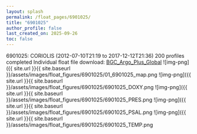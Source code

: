 ```yaml
---
layout: splash
permalink: /float_pages/6901025/
title: "6901025"
author_profile: false
last_created_on: 2025-09-26
toc: false
---
```

 
6901025: CORIOLIS (2012-07-10T21:19 to 2017-12-12T21:36)
200 profiles completed
Individual float file download: [BGC_Argo_Plus_Global](https://ftp.soest.hawaii.edu/bgc_argo_plus/Individual_Floats/outliers_removed/6901025_Sprof_processed.nc)
![img-png]({{ site.url }}{{ site.baseurl }}/assets/images/float_figures/6901025/01_6901025_map.png
![img-png]({{ site.url }}{{ site.baseurl }}/assets/images/float_figures/6901025/6901025_DOXY.png
![img-png]({{ site.url }}{{ site.baseurl }}/assets/images/float_figures/6901025/6901025_PRES.png
![img-png]({{ site.url }}{{ site.baseurl }}/assets/images/float_figures/6901025/6901025_PSAL.png
![img-png]({{ site.url }}{{ site.baseurl }}/assets/images/float_figures/6901025/6901025_TEMP.png
